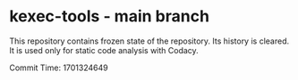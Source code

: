 # kexec-tools - main branch

This repository contains frozen state of the repository.
Its history is cleared. It is used only for static code
analysis with Codacy.

Commit Time: 1701324649